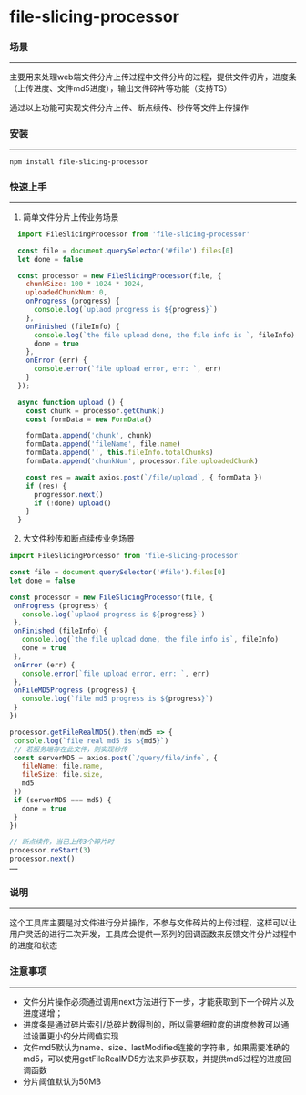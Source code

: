 file-slicing-processor
==

### 场景
---

主要用来处理web端文件分片上传过程中文件分片的过程，提供文件切片，进度条（上传进度、文件md5进度），输出文件碎片等功能（支持TS）

通过以上功能可实现文件分片上传、断点续传、秒传等文件上传操作

### 安装
---

```sh
npm install file-slicing-processor
```

### 快速上手
---

1. 简单文件分片上传业务场景

```javascript
  import FileSlicingProcessor from 'file-slicing-processor'

  const file = document.querySelector('#file').files[0]
  let done = false

  const processor = new FileSlicingProcessor(file, {
    chunkSize: 100 * 1024 * 1024,
    uploadedChunkNum: 0,
    onProgress (progress) {
      console.log(`uplaod progress is ${progress}`)
    },
    onFinished (fileInfo) {
      console.log(`the file upload done, the file info is `, fileInfo)
      done = true
    },
    onError (err) {
      console.error(`file upload error, err: `, err)
    }
  });

  async function upload () {
    const chunk = processor.getChunk()
    const formData = new FormData()

    formData.append('chunk', chunk)
    formData.append('fileName', file.name)
    formData.append('', this.fileInfo.totalChunks)
    formData.append('chunkNum', processor.file.uploadedChunk)

    const res = await axios.post(`/file/upload`, { formData })
    if (res) {
      progressor.next()
      if (!done) upload()
    }
  }
```

2. 大文件秒传和断点续传业务场景

 ```javascript
 import FileSlicingPorcessor from 'file-slicing-processor'

const file = document.querySelector('#file').files[0]
let done = false

const processor = new FileSlicingProcessor(file, {
  onProgress (progress) {
    console.log(`uplaod progress is ${progress}`)
  },
  onFinished (fileInfo) {
    console.log(`the file upload done, the file info is`, fileInfo)
    done = true
  },
  onError (err) {
    console.error(`file upload error, err: `, err)
  },
  onFileMD5Progress (progress) {
    console.log(`file md5 progress is ${progress}`)
  }
})

processor.getFileRealMD5().then(md5 => {
  console.log(`file real md5 is ${md5}`)
  // 若服务端存在此文件，则实现秒传
  const serverMD5 = axios.post(`/query/file/info`, {
    fileName: file.name,
    fileSize: file.size,
    md5
  })
  if (serverMD5 === md5) {
    done = true
  }
})

// 断点续传，当已上传3个碎片时
processor.reStart(3)
processor.next()
……

 ```

### 说明
---

这个工具库主要是对文件进行分片操作，不参与文件碎片的上传过程，这样可以让用户灵活的进行二次开发，工具库会提供一系列的回调函数来反馈文件分片过程中的进度和状态

### 注意事项
---

* 文件分片操作必须通过调用next方法进行下一步，才能获取到下一个碎片以及进度递增；
* 进度条是通过碎片索引/总碎片数得到的，所以需要细粒度的进度参数可以通过设置更小的分片阈值实现
* 文件md5默认为name、size、lastModified连接的字符串，如果需要准确的md5，可以使用getFileRealMD5方法来异步获取，并提供md5过程的进度回调函数
* 分片阈值默认为50MB


